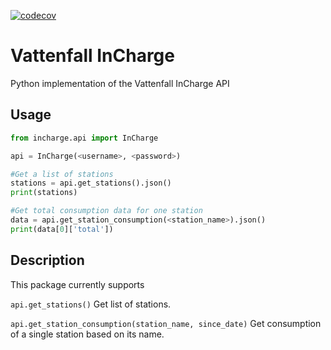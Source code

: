 [![codecov](https://codecov.io/gh/tgriek/incharge/branch/main/graph/badge.svg?token=SZPKLIUKS2)](https://codecov.io/gh/tgriek/incharge)
# Vattenfall InCharge
Python implementation of the Vattenfall InCharge API

## Usage

```python
from incharge.api import InCharge

api = InCharge(<username>, <password>)

#Get a list of stations
stations = api.get_stations().json()
print(stations)

#Get total consumption data for one station 
data = api.get_station_consumption(<station_name>).json()
print(data[0]['total'])
```
## Description
This package currently supports

`api.get_stations()` Get list of stations.

`api.get_station_consumption(station_name, since_date)` Get consumption of a single station based on its name.
